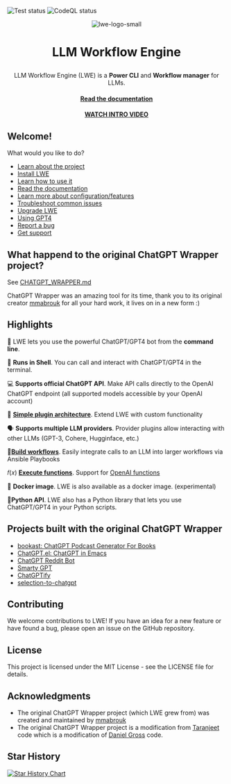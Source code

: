 ![Test status](https://github.com/llm-workflow-engine/llm-workflow-engine/actions/workflows/python-app.yml/badge.svg)
![CodeQL status](https://github.com/llm-workflow-engine/llm-workflow-engine/actions/workflows/codeql.yml/badge.svg)

<p align="center">
  <img alt="lwe-logo-small" src="https://github.com/llm-workflow-engine/llm-workflow-engine/assets/43772/6921deac-0964-41a9-84fd-7c2ebce198c0" />
</p>

<h1>
  <p align="center">
    LLM Workflow Engine
  </p>
</h1>

<p id="summary-header" align="center">LLM Workflow Engine (LWE) is a <b>Power CLI</b> and <b>Workflow manager</b> for LLMs.</p>

<h4 id="documentation" align="center">
  <a href="https://llm-workflow-engine.readthedocs.io" target="_blank">
    Read the documentation
  </a>
</h4>

<h4 id="intro-video" align="center">
  <a href="https://www.youtube.com/watch?v=-FiYQiS5nY4" target="_blank">
    WATCH INTRO VIDEO
  </a>
</h4>

## Welcome!

What would you like to do?

* [Learn about the project](https://llm-workflow-engine.readthedocs.io)
* [Install LWE](https://llm-workflow-engine.readthedocs.io/en/latest/installation.html)
* [Learn how to use it](https://llm-workflow-engine.readthedocs.io/en/latest/how_it_works.html)
* [Read the documentation](https://llm-workflow-engine.readthedocs.io)
* [Learn more about configuration/features](https://llm-workflow-engine.readthedocs.io/en/latest/configuration.html)
* [Troubleshoot common issues](https://llm-workflow-engine.readthedocs.io/en/latest/troubleshooting.html)
* [Upgrade LWE](https://llm-workflow-engine.readthedocs.io/en/latest/upgrading.html)
* [Using GPT4](https://llm-workflow-engine.readthedocs.io/en/latest/model_access.html#gpt4)
* [Report a bug](ISSUES.md)
* [Get support](SUPPORT.md)


## What happend to the original ChatGPT Wrapper project?

See [CHATGPT_WRAPPER.md](CHATGPT_WRAPPER.md)

ChatGPT Wrapper was an amazing tool for its time, thank you to its original creator [mmabrouk](https://github.com/mmabrouk) for all your hard work, it lives on in a new form :)

## Highlights

🤖 LWE lets you use the powerful ChatGPT/GPT4 bot from the **command line**.

💬 **Runs in Shell**. You can call and interact with ChatGPT/GPT4 in the terminal.

💻  **Supports official ChatGPT API**. Make API calls directly to the OpenAI ChatGPT endpoint (all supported models accessible by your OpenAI account)

🔌 [**Simple plugin architecture**](https://llm-workflow-engine.readthedocs.io/en/latest/plugins.html#core-plugins). Extend LWE with custom functionality

🗣 **Supports multiple LLM providers**. Provider plugins allow interacting with other LLMs (GPT-3, Cohere, Hugginface, etc.)

🔄[**Build workflows**](https://llm-workflow-engine.readthedocs.io/en/latest/workflows.html). Easily integrate calls to an LLM into larger workflows via Ansible Playbooks

𝑓(𝑥) [**Execute functions**](https://llm-workflow-engine.readthedocs.io/en/latest/functions.html). Support for [OpenAI functions](https://platform.openai.com/docs/guides/gpt/function-calling)

🐳 **Docker image**. LWE is also available as a docker image. (experimental)

🐍**Python API**. LWE also has a Python library that lets you use ChatGPT/GPT4 in your Python scripts.

## Projects built with the original ChatGPT Wrapper

- [bookast: ChatGPT Podcast Generator For Books](https://github.com/SamMethnani/bookast)
- [ChatGPT.el: ChatGPT in Emacs](https://github.com/joshcho/ChatGPT.el)
- [ChatGPT Reddit Bot](https://github.com/PopDaddyGames/ChatGPT-RedditBot)
- [Smarty GPT](https://github.com/citiususc/Smarty-GPT/tree/v1.1.0)
- [ChatGPTify](https://github.com/idilsulo/ChatGPTify)
- [selection-to-chatgpt](https://github.com/collin-murphy/selection-to-chatgpt)

## Contributing

We welcome contributions to LWE! If you have an idea for a new feature or have found a bug, please open an issue on the GitHub repository.

## License

This project is licensed under the MIT License - see the LICENSE file for details.

## Acknowledgments

- The original ChatGPT Wrapper project (which LWE grew from) was created and maintained by [mmabrouk](https://github.com/mmabrouk) 
- The original ChatGPT Wrapper project is a modification from [Taranjeet](https://github.com/taranjeet/chatgpt-api) code which is a modification of [Daniel Gross](https://github.com/danielgross/whatsapp-gpt) code.

## Star History

[![Star History Chart](https://api.star-history.com/svg?repos=llm-workflow-engine/llm-workflow-engine&type=Date)](https://star-history.com/#llm-workflow-engine/llm-workflow-engine&Date)
